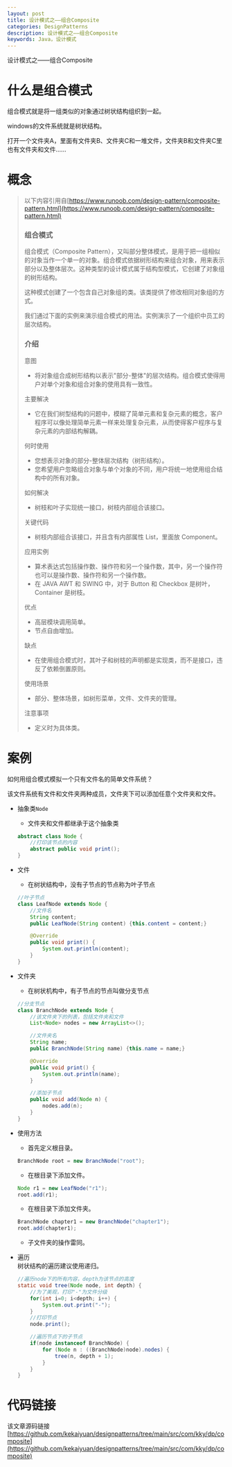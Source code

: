 ```yaml
---
layout: post
title: 设计模式之——组合Composite
categories: DesignPatterns
description: 设计模式之——组合Composite
keywords: Java，设计模式
---
```


设计模式之——组合Composite

# 什么是组合模式
组合模式就是将一组类似的对象通过树状结构组织到一起。

windows的文件系统就是树状结构。

打开一个文件夹A，里面有文件夹B、文件夹C和一堆文件，文件夹B和文件夹C里也有文件夹和文件......

# 概念
> 以下内容引用自[https://www.runoob.com/design-pattern/composite-pattern.html](https://www.runoob.com/design-pattern/composite-pattern.html)
> 
> ### 组合模式
> 组合模式（Composite Pattern），又叫部分整体模式，是用于把一组相似的对象当作一个单一的对象。组合模式依据树形结构来组合对象，用来表示部分以及整体层次。这种类型的设计模式属于结构型模式，它创建了对象组的树形结构。
> 
> 这种模式创建了一个包含自己对象组的类。该类提供了修改相同对象组的方式。
> 
> 我们通过下面的实例来演示组合模式的用法。实例演示了一个组织中员工的层次结构。
> 
> ### 介绍
> 意图
> - 将对象组合成树形结构以表示"部分-整体"的层次结构。组合模式使得用户对单个对象和组合对象的使用具有一致性。
> 
> 主要解决
> - 它在我们树型结构的问题中，模糊了简单元素和复杂元素的概念，客户程序可以像处理简单元素一样来处理复杂元素，从而使得客户程序与复杂元素的内部结构解耦。
> 
> 何时使用
> - 您想表示对象的部分-整体层次结构（树形结构）。
> - 您希望用户忽略组合对象与单个对象的不同，用户将统一地使用组合结构中的所有对象。
> 
> 如何解决
> - 树枝和叶子实现统一接口，树枝内部组合该接口。
> 
> 关键代码
> - 树枝内部组合该接口，并且含有内部属性 List，里面放 Component。
> 
> 应用实例
> - 算术表达式包括操作数、操作符和另一个操作数，其中，另一个操作符也可以是操作数、操作符和另一个操作数。 
> - 在 JAVA AWT 和 SWING 中，对于 Button 和 Checkbox 是树叶，Container 是树枝。
> 
> 优点
> - 高层模块调用简单。
> - 节点自由增加。
> 
> 缺点
> - 在使用组合模式时，其叶子和树枝的声明都是实现类，而不是接口，违反了依赖倒置原则。
> 
> 使用场景
> - 部分、整体场景，如树形菜单，文件、文件夹的管理。
> 
> 注意事项
> - 定义时为具体类。

# 案例
如何用组合模式模拟一个只有文件名的简单文件系统？

该文件系统有文件和文件夹两种成员，文件夹下可以添加任意个文件夹和文件。

- 抽象类`Node`
	- 文件夹和文件都继承于这个抽象类
	```java
	abstract class Node {
		//打印该节点的内容
		abstract public void print();
	}
	```
- 文件
	- 在树状结构中，没有子节点的节点称为叶子节点
	```java
	//叶子节点
	class LeafNode extends Node {
		//文件名
		String content;
		public LeafNode(String content) {this.content = content;}

		@Override
		public void print() {
			System.out.println(content);
		}
	}
	```
- 文件夹
	- 在树状机构中，有子节点的节点叫做分支节点
	```java
	//分支节点
	class BranchNode extends Node {
		//该文件夹下的列表，包括文件夹和文件
		List<Node> nodes = new ArrayList<>();

		//文件夹名
		String name;
		public BranchNode(String name) {this.name = name;}

		@Override
		public void print() {
			System.out.println(name);
		}

		//添加子节点
		public void add(Node n) {
			nodes.add(n);
		}
	}
	```
- 使用方法
	- 首先定义根目录。
	```java
	BranchNode root = new BranchNode("root");
	```
	- 在根目录下添加文件。
	```java
	Node r1 = new LeafNode("r1");
	root.add(r1);
	```
	- 在根目录下添加文件夹。
	```java
	BranchNode chapter1 = new BranchNode("chapter1");
	root.add(chapter1);
	```
	- 子文件夹的操作雷同。

- 遍历<br>
   树状结构的遍历建议使用递归。
	```java
	//遍历node下的所有内容，depth为该节点的高度
	static void tree(Node node, int depth) {
		//为了美观，打印"-"为文件分级
		for(int i=0; i<depth; i++) {
			System.out.print("-");
		}
		//打印节点
		node.print();

		//遍历节点下的子节点
		if(node instanceof BranchNode) {
			for (Node n : ((BranchNode)node).nodes) {
				tree(n, depth + 1);
			}
		}
	}
	```

# 代码链接
该文章源码链接[https://github.com/kekaiyuan/designpatterns/tree/main/src/com/kky/dp/composite](https://github.com/kekaiyuan/designpatterns/tree/main/src/com/kky/dp/composite)